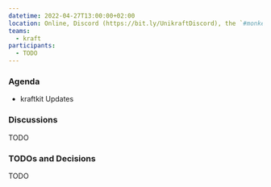 ```yaml
---
datetime: 2022-04-27T13:00:00+02:00
location: Online, Discord (https://bit.ly/UnikraftDiscord), the `#monkey-business` voice channel
teams:
  - kraft
participants:
  - TODO
---
```


### Agenda

* kraftkit Updates

### Discussions

TODO

### TODOs and Decisions

TODO
